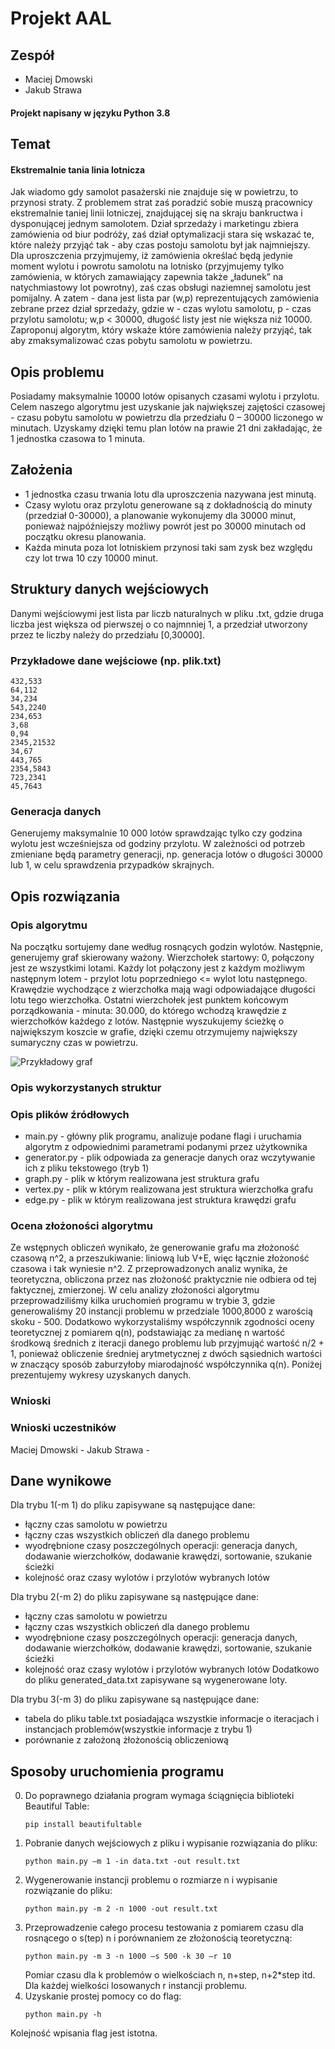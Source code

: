 # Projekt AAL

## Zespół
* Maciej Dmowski
* Jakub Strawa

#### Projekt napisany w języku Python 3.8

## Temat
#### Ekstremalnie tania linia lotnicza
Jak wiadomo gdy samolot pasażerski nie znajduje się w powietrzu, to przynosi straty. Z problemem strat zaś poradzić sobie muszą pracownicy ekstremalnie taniej linii lotniczej, znajdującej się na skraju bankructwa i dysponującej jednym samolotem. Dział sprzedaży i marketingu zbiera zamówienia od biur podróży, zaś dział optymalizacji stara się wskazać te, które należy przyjąć tak - aby czas postoju samolotu był jak najmniejszy.
Dla uproszczenia przyjmujemy, iż zamówienia określać będą jedynie moment wylotu i powrotu samolotu na lotnisko (przyjmujemy tylko zamówienia, w których zamawiający zapewnia także „ładunek” na natychmiastowy lot powrotny), zaś czas obsługi naziemnej samolotu jest pomijalny. A zatem - dana jest lista par (w,p) reprezentujących zamówienia zebrane przez dział sprzedaży, gdzie w - czas wylotu samolotu, p - czas przylotu samolotu; w,p < 30000, długość listy jest nie większa niż 10000. Zaproponuj algorytm, który wskaże które zamówienia należy przyjąć, tak aby zmaksymalizować czas pobytu samolotu w powietrzu.

## Opis problemu
Posiadamy maksymalnie 10000 lotów opisanych czasami wylotu i przylotu. Celem naszego algorytmu jest uzyskanie jak największej zajętości czasowej - czasu pobytu samolotu w powietrzu dla przedziału 0 – 30000 liczonego w minutach. Uzyskamy dzięki temu plan lotów na prawie 21 dni zakładając, że 1 jednostka czasowa to 1 minuta.

## Założenia
* 1 jednostka czasu trwania lotu dla uproszczenia nazywana jest minutą.
* Czasy wylotu oraz przylotu generowane są z dokładnością do minuty (przedział 0-30000), a planowanie wykonujemy dla 30000 minut, ponieważ najpóźniejszy możliwy powrót jest po 30000 minutach od początku okresu planowania. 
* Każda minuta poza lot lotniskiem przynosi taki sam zysk bez względu czy lot trwa 10 czy 10000 minut. 

## Struktury danych wejściowych
Danymi wejściowymi jest lista par liczb naturalnych w pliku .txt, gdzie druga liczba jest większa od pierwszej o co najmnniej 1, a przedział utworzony przez te liczby należy do przedziału [0,30000].

### Przykładowe dane wejściowe (np. plik.txt)
```
432,533
64,112
34,234
543,2240
234,653
3,68
0,94
2345,21532
34,67
443,765
2354,5843
723,2341
45,7643
```
### Generacja danych
Generujemy maksymalnie 10 000 lotów sprawdzając tylko czy godzina wylotu jest wcześniejsza od godziny przylotu.
W zależności od potrzeb zmieniane będą parametry generacji, np. generacja lotów o długości 30000 lub 1, w celu sprawdzenia przypadków skrajnych.

## Opis rozwiązania
### Opis algorytmu
Na początku sortujemy dane według rosnących godzin wylotów. Następnie, generujemy graf skierowany ważony. Wierzchołek startowy: 0, połączony jest ze wszystkimi lotami. Każdy lot połączony jest z każdym możliwym następnym lotem - przylot lotu poprzedniego <= wylot lotu następnego. Krawędzie wychodzące z wierzchołka mają wagi odpowiadające długości lotu tego wierzchołka. Ostatni wierzchołek jest punktem końcowym porządkowania - minuta: 30.000, do którego wchodzą krawędzie z wierzchołków każdego z lotów. Następnie wyszukujemy ścieżkę o największym koszcie w grafie, dzięki czemu otrzymujemy największy sumaryczny czas w powietrzu.

![Przykładowy graf](https://codimd.s3.shivering-isles.com/demo/uploads/upload_13ea6cff1295fc308ec3aca6fea71a18.png)

### Opis wykorzystanych struktur


### Opis plików źródłowych
* main.py - główny plik programu, analizuje podane flagi i uruchamia algorytm z odpowiednimi parametrami podanymi przez użytkownika
* generator.py - plik odpowiada za generacje danych oraz wczytywanie ich z pliku tekstowego (tryb 1)
* graph.py - plik w którym realizowana jest struktura grafu
* vertex.py -  plik w którym realizowana jest struktura wierzchołka grafu
* edge.py - plik w którym realizowana jest struktura krawędzi grafu

### Ocena złożoności algorytmu
Ze wstępnych obliczeń wynikało, że generowanie grafu ma złożoność czasową n^2, a przeszukiwanie: liniową lub V+E, więc łącznie złożoność czasowa i tak wyniesie n^2.
Z przeprowadzonych analiz wynika, że teoretyczna, obliczona przez nas złożoność praktycznie nie odbiera od tej faktycznej, zmierzonej.
W celu analizy złożoności algorytmu przeprowadziliśmy kilka uruchomień programu w trybie 3, gdzie generowaliśmy 20 instancji problemu w przedziale 1000,8000 z warością skoku - 500. Dodatkowo wykorzystaliśmy współczynnik zgodności oceny teoretycznej z pomiarem q(n), podstawiając za medianę n wartość środkową średnich z iteracji danego problemu lub przyjmująć wartość n/2 + 1, ponieważ obliczenie średniej arytmetycznej z dwóch sąsiednich wartości w znaczący sposób zaburzyłoby miarodajność współczynnika q(n). Poniżej prezentujemy wykresy uzyskanych danych.

### Wnioski


### Wnioski uczestników
Maciej Dmowski - 
Jakub Strawa - 

## Dane wynikowe
Dla trybu 1(-m 1) do pliku zapisywane są następujące dane:
- łączny czas samolotu w powietrzu
- łączny czas wszystkich obliczeń dla danego problemu
- wyodrębnione czasy poszczególnych operacji: generacja danych, dodawanie wierzchołków, dodawanie krawędzi, sortowanie, szukanie ścieżki
- kolejność oraz czasy wylotów i przylotów wybranych lotów

Dla trybu 2(-m 2) do pliku zapisywane są następujące dane:
- łączny czas samolotu w powietrzu
- łączny czas wszystkich obliczeń dla danego problemu
- wyodrębnione czasy poszczególnych operacji: generacja danych, dodawanie wierzchołków, dodawanie krawędzi, sortowanie, szukanie ścieżki
- kolejność oraz czasy wylotów i przylotów wybranych lotów
Dodatkowo do pliku generated_data.txt zapisywane są wygenerowane loty.

Dla trybu 3(-m 3) do pliku zapisywane są następujące dane:
- tabela do pliku table.txt posiadająca wszystkie informacje o iteracjach i instancjach problemów(wszystkie informacje z trybu 1)
- porównanie z założoną żłożonością obliczeniową

## Sposoby uruchomienia programu
0. Do poprawnego działania program wymaga ściągnięcia biblioteki Beautiful Table:
     ```
     pip install beautifultable
     ```
1. Pobranie danych wejściowych z pliku i wypisanie rozwiązania do pliku: 
     ```
     python main.py –m 1 -in data.txt -out result.txt
     ```
2. Wygenerowanie instancji problemu o rozmiarze n i wypisanie rozwiązanie do pliku: 
     ```
     python main.py -m 2 -n 1000 -out result.txt
     ```
3. Przeprowadzenie całego procesu testowania z pomiarem czasu dla rosnącego o s(tep) n i porównaniem ze złożonością teoretyczną: 
     ```
     python main.py -m 3 -n 1000 –s 500 -k 30 –r 10
     ```
    Pomiar czasu dla k problemów o wielkościach n, n+step, n+2*step itd. Dla każdej wielkości losowanych r instancji problemu.
4. Uzyskanie prostej pomocy co do flag:
    ```
    python main.py -h
    ```
Kolejność wpisania flag jest istotna.
